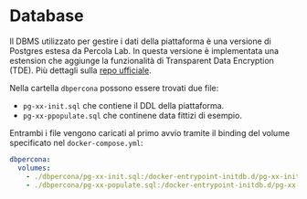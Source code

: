 # Database

Il DBMS utilizzato per gestire i dati della piattaforma è una versione di Postgres estesa da Percola Lab.
In questa versione è implementata una estension che aggiunge la funzionalità di Transparent Data Encryption (TDE).
Più dettagli sulla [repo ufficiale](https://github.com/Percona-Lab/pg_tde).

Nella cartella `dbpercona` possono essere trovati due file:

- `pg-xx-init.sql` che contiene il DDL della piattaforma.
- `pg-xx-ppopulate.sql` che continene data fittizi di esempio.

Entrambi i file vengono caricati al primo avvio tramite il binding del volume specificato nel `docker-compose.yml`:

```yaml
dbpercona:
  volumes:
    - ./dbpercona/pg-xx-init.sql:/docker-entrypoint-initdb.d/pg-xx-init.sql
    - ./dbpercona/pg-xx-populate.sql:/docker-entrypoint-initdb.d/pg-xx-populate.sql
```
